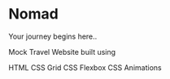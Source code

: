#  Nomad
Your journey begins here..

Mock Travel Website built using

HTML
CSS Grid
CSS Flexbox
CSS Animations
